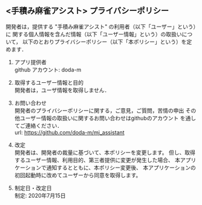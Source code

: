 ## <手積み麻雀アシスト> プライバシーポリシー

開発者は，提供する "手積み麻雀アシスト" の利用者（以下「ユーザー」という）に
関する個人情報を含んだ情報（以下「ユーザー情報」という）の取扱いについて，
以下のとおりプライバシーポリシー（以下「本ポリシー」という）を定めます．

1. アプリ提供者<br>
github アカウント: doda-m

2. 取得するユーザー情報と目的<br>
開発者は，ユーザ情報を取得しません．

3. お問い合わせ<br>
開発者のプライバシーポリシーに関する，ご意見，ご質問，苦情の申出
その他ユーザー情報の取扱いに関するお問い合わせはgithubのアカウント
を通してご連絡ください．<br>
url: https://github.com/doda-m/mj_assistant

4. 改定<br>
開発者は、開発者の裁量に基づいて、本ポリシーを変更します。
但し、取得するユーザー情報、利用目的、第三者提供に変更が発生した場合、
本アプリケーションで通知するとともに、本ポリシー変更後、
本アプリケーションの初回起動時に改めてユーザーから同意を取得します。

5. 制定日・改定日<br>
制定: 2020年7月15日